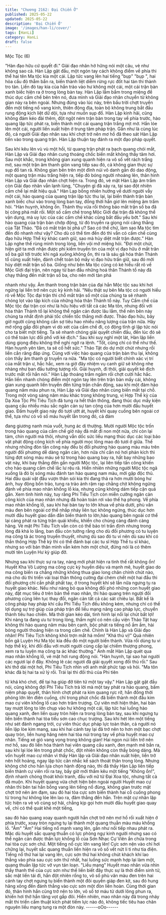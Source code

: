 ```yaml
---
title: "Chương 2162: Đại Chiến Ở"
published: 2025-05-22
updated: 2025-05-22
description: 'Đại Chiến Ở'
image: '/images/han-li/cover/'
tags: [HanLi]
category: HanLi
draft: false
---
```


Mộc Tộc (6)

"Hàn đạo hữu cứ quyết đi." Giải đạo nhân hờ hững nói một câu,
vẻ như không sao cả.
Hàn Lập gật đầu, một ngón tay cách không điểm về phía thi thể
hai tên Ma tộc kia một cái.
Lập tức vang lên hai tiếng "bụp" "bụp ", hai hỏa cầu đỏ thẫm bắn
ra, biến thành liệt diễm rừng rực đốt hai tàn thi thành tro tàn.
Liền đó tay kia của hắn trảo vào hư không một cái, một cái trận
bàn xanh biếc hiện ra ở trong lòng bàn tay.
Hàn Lập lẩm bẩm trong miệng để thúc dục cấm chế bên trên nó,
đưa mình và Giải đạo nhân chuyển từ không gian này ra bên
ngoài.
Nhưng đúng vào lúc này, trên bầu trời chợt truyền đến một tiếng
nổ vang kinh, thiên động địa, toàn bộ không trung bắt đầu rung
động kịch liệt dữ dội, tựa như muốn sụp đổ.
Hàn Lập kinh hãi, cũng không đám kéo đài thêm, đột ngột ném
trận bàn trong tay về phía trước, hào quang lập tức phát ra, biến
thành một cái quang trận trắng mịt mờ.
Hắn lóe lên một cái, người liền xuất hiện ở trung tâm pháp trận.
Gần như là cùng lúc đó, cả người Giải đạo nhân sau khi chợt trở
nên mơ hồ đã theo sát Hàn Lập tiến vào trong quang trận.
Hàn Lập thuận tay đánh ra một đạo pháp quyết.

Sau khi kêu lên vù vù một hồi, từ quang trận phát ra bạch quang
chói mắt, Hàn Lập và Giải đạo nhân cung thoáng chốc biến mất
không thấy tăm hơi.
Sau một khắc, trong không gian xung quanh hiện ra vô số vết
rách trắng mờ, sau một trận âm thanh giòn vang tiếp sau đó, cả
không gian thực sự sụp đổ tan rã.
Không gian bên trên một đỉnh núi vô danh gần đó dao động, một
quang trận màu trắng hiện ra, tiếp đó bóng người nhoáng lên,
thân hình Hàn Lập và Giải đạo nhân chợt hiện ra.
Trong đó, vẻ mặt Hàn Lập âm trầm còn Giải đạo nhân vẫn lạnh
lùng,
"Chuyện gì đã xảy ra, tại sao đột nhiên cấm chế lại mất hiệu quả."
Hàn Lạp bỗng nhiên hướng về dưới người vẫy một cái, hào
quang của quang trận lập tức thu lại, lại biến thành trận bàn xanh
biếc chui vào trong lòng ban tay, đồng thời hắn giơ lên miệng âm
trầm hỏi.
"Hàn huynh, không ổn. Thánh thụ vừa rồi thông báo mắt trận số
ba đã bị công phá mất rồi. Một số cấm chế trong Mộc Giới đại trận
đã không thể vận dụng, mà uy lực của các cấm chế khác cũng bắt
đầu yếu bớt." Sau khi hào quang của trận bàn chớp động, từ đó
truyền ra giọng nói căng thẳng của Tật Thảo.
"Đã có mắt trận bị phá ư? Sao có thể chứ, làm sao Ma tộc tìm đến
đó nhanh như vậy? Cho dù có thể tìm đến đó thì vẫn có cấm chế
cùng đạo hữu Hợp Thể kỳ khác canh giữ, sao mà hủy diệt mắt
trận được." Hàn Lập nghe thế rùng mình trong lòng, liền vội mở
miệng hỏi.
"Đợi một chút, hiện giờ ta mới nhận được phi kiếm truyền tin của
một vị đạo hữu ở mắt trân số ba gửi tới trước khi ngã
xuống.không ổn, thì ra là sáu gã hóa thân Thánh tổ cũng xuất
hiện, đánh chết toàn bộ mấy vị đạo hữu trấn giữ, sau đó mới hủy
diệt mắt trận số ba. Giống như bên Ma tộc cũng có kẻ hiểu rất rõ
về Mộc Giới đại trận, nên ngay từ ban đầu những hoá thân Thánh
tổ này đã chạy thẳng đến mắt trận số ba, cho nên mới tàn phá

nhanh như vậy. Âm thanh trong trận bàn của đại hắn Mộc tộc sau
khi hơi ngừng lại liền trở nên cực kỳ kinh hãi.
"Nếu thật sự bên Ma tộc có người hiểu rõ về Mộc Tộc đại trận thì
chỗ mắt trận số một của chúng ta sẽ nhanh chóng lọt vào tập kích
của những hóa thân Thánh tổ này. Tuy Cấm chế của Mộc tộc đại
trận coi như là hữu hiệu với tất cả các Ma tôn, nhưng đối với hòa
thân Thánh tổ lại không thể ngăn cản được lâu lắm, thế nên bên
này chúng ta nhất định phải tốc chiến tốc thắng mới được. Thảo
đạo hữu, bây giờ người cũng không cần sợ tiêu hao nhiều năng
lượng của trận nữa. Hãy mở rộng gấp đôi phạm vi dò xét của
cấm chế đi, có động tĩnh gì lập tức nói cho ta biết một tiếng. Ta sẽ
nhanh chóng giải quyết chiến đấu, đến lúc đó sẽ có thể toàn lực
đối phố với kẻ địch." Sau khi suy nghĩ một lát, Hàn lập liền dùng
giọng điệu không thể nghi ngờ ra lệnh.
"Tốt, cũng chỉ có thể như thế. Hàn huynh yên tâm, ta sẽ cố hết
sức." Thảo Tật do dự một chút nhưng rồi liền cắn răng đáp ứng.
Cùng với việc hào quang của trận bàn thu lại, không còn thấy âm
thanh gì truyền ra nữa.
"Ma tộc có người biết chính xác vị trí của mắt trận ư, hắc hắc,
xem ra giờ đây nhiệm vụ canh giữ sẽ không nhẹ nhàng như ban
đầu tưởng tượng rồi. Giải huynh, đi thôi, giải quyết kẻ địch trước
mắt rồi hẳn nói." Hàn Lập thoáng trầm ngâm rồi chợt cười hắc
hắc.
Hắn liền nhanh chóng điểm một ngón tay lên trên trận bàn mấy
cái, không gian xung quanh liền truyền đến từng trận chấn động,
sau khi một đám hào quang năm màu phun ra, Hàn Lập và Giải
đạo nhân cùng biến mất tại chỗ.
Trong một vòng sáng năm màu khác trong không trung, vị Hợp
Thể kỳ của Dạ Xoa Tộc Phi Tiêu Tịch đã tung ra hết thần thông,
đang thúc dục mấy kiện quang cầu nhiều màu sắc ngăn cản sự
tan công của hơn mười đầu huyết giao.
Đấm huyết giao này đỏ tươi ướt át, huyết khí quay cuồng bên
ngoài cơ thể, tựa như có vô số máu huyết lẫn trong đó, cả đám

đang giương nanh múa vuốt, hung ác dị thường.
Mười người Mộc tộc trốn trong hào quang của cấm chế giờ này đã
mất đi non một nửa, chỉ còn lại tám, chín người mà thôi, nhưng
vẫn dốc sức liều mạng thúc dục các loại bảo vật phát động công
kích về phía người mọc lông mao đỏ tươi ở giữa.
Thế nhưng những đòn tấn công này đều bị đối phương hào quang
màu máu trên người đối phương dễ dàng ngăn cản, hơn nữa chỉ
cần nó hơi phản kích thì từng đợt sóng màu máu sẽ từ trong hào
quang bay ra, hất bay những bao vật này, khi bay thẳng đến gần
người Mộc tộc, lại liên tiếp tấn công khiến cho hào quang cấm chế
lắc lư rệu rã.
Hiển nhiên những người Mộc tộc ngã xuống là đó bị sóng máu
đánh tan hào quang nam màu, mới gặp độc thủ.
Hai đầu quái vật đầu vượn thân sói kia thì đang thả ra hơn mười
bóng hư ảnh, huy động bốn trảo, tung ra trảo ảnh rậm rạp chằng
chịt không ngừng đánh về phía mao nhân khổng lồ kia, nhưng
cũng không dám tiếp cận quá gần.
Xem tình hình này, tuy rằng Phi Tiểu Tịch còn miễn cưỡng ngăn
cản công kích của mao nhân nhưng đã hoàn toàn rơi vào thế hạ
phong.
Về phía mao nhân khổng lồ, sau khi hai bàn tay to lớn khua về
phía dưới, phù văn màu đen bên ngoài cơ thể nhấp nháy liên tục
không ngừng, thúc dục hơn mười đầu huyết giao dần đần biến
thành to lớn,hào quang bên ngoài cơ thể lại càng phát ra từng
trận quái khiếu, khiến cho chúng càng đánh càng hăng.
Vẻ mặt Phi Tiêu Tích vẫn còn có thể bảo trì trấn định nhưng trong
lòng đã khá lo lắng, ban đầu còn tưởng rằng cho dù đối phương
có tu luyện ma công tà ác trong truyền thuyết, nhưng dù sao đó tu
vi nên dù sau khi có thần thông Hợp Thể kỳ thì có thể đánh bại
các tu sĩ Hợp Thể tu sĩ khác, nhưng so với bản thân mình vẫn
kém hơn một chút, đừng nói là có thêm mười tên Luyện Hư kỳ
giúp đỡ.

Nhưng sau khi thực sự ra tay, nàng mới phát hiện ra tình thế rất
không ổn!
Huyết Kha Vô Lượng ma công cực kỳ huyền diệu và mạnh mẽ,
huyết giao do ma công biến ra chẳng những không thua giao long
chân chính chút nào, mà cho dù thi triển vài loại thần thông cường
đại chém chết một hai đầu thì đối phương chỉ cần phất phất tay, ở
trong huyết khí sẽ lần nữa ngưng tụ ra huyết giao khác.
Nếu như nàng bỏ qua không đối phó những con huyết giao này,
đặt mục tiêu ở trên bản thể
mao nhân, thì hào quang trên người đối phương cũng liên tục thay
đổi, ngăn cản tất cả các sát chiêu lại.
Bất kể là công pháp hay pháp khí cầu Phi Tiểu Tịch đều không
kém, nhưng chỉ có thể lợi dụng sự trợ giúp của pháp trận để liều
mạng nâng cao pháp lực, chuyển thành tiêu hao chiến.
Mà thời gian kéo dài, tình hình lại nổi lại chút bất lợi!
Khi nàng ta đang ưu tư trong lòng, thầm nghĩ có nên cầu viện
Thảo Tật hay không thì hào quang năm màu bên cạnh, bộc phát
ra tiếng nổ ầm ầm, hài bóng người thoáng hiện ra trong cấm chế.
Chính là Hàn Lập và Giải đạo nhân!
Phi Tiêu Tịch không khỏi trợn mắt há mồm!
"Khá thú vị!" Quả nhiên bốn gã Luyện Hư Ma tộc kia đều đó một
người biến thành. Vừa rồi dùng tu vi hợp thể kỳ, khi đối đầu với
mười người cùng cấp lại chiếm thượng phong, xem ra tu luyện ma
công ta ác khác thường." Ánh mắt Hàn Lập quét qua mao nhân
khổng lồ, vẻ mặt hơi rung động nói.
"Hàn huynh, tại sao hai người các ngươi lại ở đây. Không lẽ các
ngươi đã giải quyết xong đối thủ rồi." Sau khi thở dài một hơi, Phi
Tiêu Tịch nhìn với anh mất phức tạp và hỏi.
"Ma tôn khác đã bị hai ta xử lý rồi. Trái lại thì đối thủ của Phi tiên

tử khá khó chơi, để tại hạ giúp đỡ tiên tử một tay vậy." Hàn Lập
gật gật đầu nói, cũng không đợi Phi Tiêu Tích trả lời mà một tay
phát ra hào quang, bấm niệm pháp quyết, thân hình chợt phát ra
kim quang rực rỡ, hắn đồng thời phóng lớn lên điên cuồng, chỉ
trong phút chốc đã biến thành một đầu kim mao cự viên khổng lồ
cao hơn trăm trượng.
Cự viên mới hiện thân, hai bàn tay mượt lông to lớn chụp vào hư
không một cái, lập tức hai luồng hào quang xanh, đen liền quay
tròn hiện ra trong lòng bàn tay, sau khi ngưng tụ liền biến thành
hai tòa tiểu sơn cao chục trượng.
Sau khi hét lên một tiếng như sét đánh ngang trời, cự viên thúc
dục pháp lực toàn thân, cả người nó liền lập lòe kim mang, sau
khi hai cánh tay lại đã trở nên to hơn một bạc chợt quay tròn, liền
hung hăng ném hai tòa núi trong tay về phía huyết mao cự nhân.
Tiếng xé gió vang vọng trong không gian!
Hai ngọn núi liền trở nên mơ hồ, sau đó liền hóa thành hai viên
quang cầu xanh, đen mạnh mẽ bắn ra, sau khi lại lóe lên trong
phát chốc, đột nhiên không còn thấy bóng dáng.
Mà vốn huyết mao cự nhân vì thấy Hàn lập và Giải đạo nhân xuất
hiện, liền trở nên hốt hoảng, ngay lập tức cân nhắc kế sách thoát
thân trong lòng.
Nhưng không chờ cho hắn lựa chọn hành động nào, thì đã thấy
Hàn Lập liên tiếp biến thành cự viên rồi ra tay, bấy giờ mới thầm
kêu một tiếng "Không ổn!", định nhanh chóng thoát khỏi tranh,
đấu với nữ tử Đại Xoa tộc, nhưng tất cả đã muộn.
Khi huyết quang vừa chợt hiện bên ngoài người Huyết mao cự
nhân thì bên tai hắn bỗng vang lên tiếng nổ đùng, không gian
trước mặt chợt trở nên ảm đạm, sau đó hai tòa cực sơn biến
thành hai cỗ cuồng phong từ trong hư không lóe lên lao ra, đâm
thẳng đến hắn.
Trên mặt cự nhân lập tức hiện ra vẻ vô cùng sợ hãi, chẳng kịp gọi
hơn mười đầu huyết giao quay về, chỉ có thể quát khẽ một tiếng,

sau đó hào quang xoay quanh người hắn chợt trở nên mơ hồ rồi
xuất hiện ở phía trước, xoay tròn ngưng tụ lại thành một quang
thuẫn màu máu khổng lồ.
"Ầm" "Ầm" Hai tiếng nổ mạnh vang lên, gần như nối tiếp nhau
phát ra.
Mặc dù huyết sắc quang thuẫn có lực phòng ngự kinh người
nhưng sao có thể ngăn cản được thần lực khổng lồ của Sơn
Nhạc Cự Viên ẩn chứa trong hai tòa cực sơn chứ.
Một tiếng nổ cực lớn vang lên! Cực sơn nện vào chỉ hơi chững
lại, huyết sắc quang thuẫn liền hiện ra vô số vết nứt li ti như tia
điện.
Tiếng nổ thứ hai lại vang lên, cực sơn thứ hai không chút khách
khí lao thẳng vào phía sau cực sơn thứ nhất, hai luồng sức mạnh
hợp lại làm một, quang thuẫn lập tức vỡ vụn tán loạn.
"Liều mạng"
Huyết mao nhân vừa nhìn thấy thanh thế của cực sơn như thế
liền biết đây thực sự là thời điểm sinh tử, sắc mặt liền tái đi, hắn
đột nhiên rống to, vô số phù văn màu đen trên hai cánh tay chợt
ngưng tụ biến thành một đôi quyền giáp đen kịt, sau đó hung
hăng xông đến đánh thẳng vào cực sơn một đòn liên hoàn.
Cùng thời gian đó, thân hình hắn cũng trở nên to lớn, vô số tơ
máu từ dưới lông phun ra, khiến hơi thở hắn tăng vọt gấp đôi.
Hiển nhiên, mao nhân này đã trong nháy mắt thi triển cấm thuật
kích phát tiếm lực nào đó, không tiếc tiêu hao chân nguyên liều
mạng tung ra một đòn này.
------oOo------
